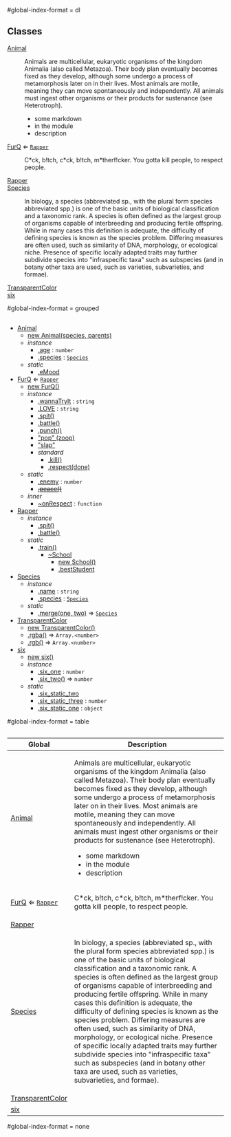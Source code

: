 #global-index-format = dl
## Classes
<dl>
<dt><a href="#Animal">Animal</a></dt>
<dd><p>Animals are multicellular, eukaryotic organisms of the kingdom Animalia (also called Metazoa). Their body plan eventually becomes fixed as they develop, although some undergo a process of metamorphosis later on in their lives. Most animals are motile, meaning they can move spontaneously and independently. All animals must ingest other organisms or their products for sustenance (see Heterotroph).</p>
<ul>
<li>some markdown</li>
<li>in the module</li>
<li>description</li>
</ul>
</dd>
<dt><a href="#FurQ">FurQ</a> ⇐ <code><a href="#Rapper">Rapper</a></code></dt>
<dd><p>C*ck, b!tch, c*ck, b!tch, m*therf!cker. You gotta kill people, to respect people.</p>
</dd>
<dt><a href="#Rapper">Rapper</a></dt>
<dd></dd>
<dt><a href="#Species">Species</a></dt>
<dd><p>In biology, a species (abbreviated sp., with the plural form species abbreviated spp.) is one of the basic units of biological classification and a taxonomic rank. A species is often defined as the largest group of organisms capable of interbreeding and producing fertile offspring. While in many cases this definition is adequate, the difficulty of defining species is known as the species problem. Differing measures are often used, such as similarity of DNA, morphology, or ecological niche. Presence of specific locally adapted traits may further subdivide species into &quot;infraspecific taxa&quot; such as subspecies (and in botany other taxa are used, such as varieties, subvarieties, and formae).</p>
</dd>
<dt><a href="#TransparentColor">TransparentColor</a></dt>
<dd></dd>
<dt><a href="#six">six</a></dt>
<dd></dd>
</dl>

#global-index-format = grouped
## 
* [Animal](#Animal)
  * [new Animal(species, parents)](#new_Animal_new)
  * _instance_
    * [.age](#Animal#age) : <code>number</code>
    * [.species](#Animal#species) : <code>[Species](#Species)</code>
  * _static_
    * [.eMood](#Animal.eMood)
* [FurQ](#FurQ) ⇐ <code>[Rapper](#Rapper)</code>
  * [new FurQ()](#new_FurQ_new)
  * _instance_
    * [.wannaTryIt](#FurQ#wannaTryIt) : <code>string</code>
    * [.LOVE](#FurQ#LOVE) : <code>string</code>
    * [.spit()](#FurQ#spit)
    * [.battle()](#Rapper#battle)
    * [.punch()](#FurQ#punch)
    * ["pop" (zoop)](#FurQ#event_pop)
    * ["slap"](#FurQ#event_slap)
    * _standard_
      * [.kill()](#FurQ#kill)
      * [.respect(done)](#FurQ#respect)
  * _static_
    * [.enemy](#FurQ.enemy) : <code>number</code>
    * ~~[.peace()](#FurQ.peace)~~
  * _inner_
    * [~onRespect](#FurQ..onRespect) : <code>function</code>
* [Rapper](#Rapper)
  * _instance_
    * [.spit()](#Rapper#spit)
    * [.battle()](#Rapper#battle)
  * _static_
    * [.train()](#Rapper.train)
      * [~School](#Rapper.train..School)
        * [new School()](#new_Rapper.train..School_new)
        * [.bestStudent](#Rapper.train..School#bestStudent)
* [Species](#Species)
  * _instance_
    * [.name](#Species#name) : <code>string</code>
    * [.species](#Species#species) : <code>[Species](#Species)</code>
  * _static_
    * [.merge(one, two)](#Species.merge) ⇒ <code>[Species](#Species)</code>
* [TransparentColor](#TransparentColor)
  * [new TransparentColor()](#new_TransparentColor_new)
  * [.rgba()](#TransparentColor#rgba) ⇒ <code>Array.&lt;number&gt;</code>
  * [.rgb()](#TransparentColor#rgb) ⇒ <code>Array.&lt;number&gt;</code>
* [six](#six)
  * [new six()](#new_six_new)
  * _instance_
    * [.six_one](#six#six_one) : <code>number</code>
    * [.six_two()](#six#six_two) ⇒ <code>number</code>
  * _static_
    * [.six_static_two](#six.six_static_two)
    * [.six_static_three](#six.six_static_three) : <code>number</code>
    * [.six_static_one](#six.six_static_one) : <code>object</code>

#global-index-format = table
## 
<table>
  <thead>
    <tr>
      <th>Global</th><th>Description</th>
    </tr>
  </thead>
  <tbody>
<tr>
    <td><a href="#Animal">Animal</a></td>
    <td><p>Animals are multicellular, eukaryotic organisms of the kingdom Animalia (also called Metazoa). Their body plan eventually becomes fixed as they develop, although some undergo a process of metamorphosis later on in their lives. Most animals are motile, meaning they can move spontaneously and independently. All animals must ingest other organisms or their products for sustenance (see Heterotroph).</p>
<ul>
<li>some markdown</li>
<li>in the module</li>
<li>description</li>
</ul>
</td>
    </tr>
<tr>
    <td><a href="#FurQ">FurQ</a> ⇐ <code><a href="#Rapper">Rapper</a></code></td>
    <td><p>C*ck, b!tch, c*ck, b!tch, m*therf!cker. You gotta kill people, to respect people.</p>
</td>
    </tr>
<tr>
    <td><a href="#Rapper">Rapper</a></td>
    <td></td>
    </tr>
<tr>
    <td><a href="#Species">Species</a></td>
    <td><p>In biology, a species (abbreviated sp., with the plural form species abbreviated spp.) is one of the basic units of biological classification and a taxonomic rank. A species is often defined as the largest group of organisms capable of interbreeding and producing fertile offspring. While in many cases this definition is adequate, the difficulty of defining species is known as the species problem. Differing measures are often used, such as similarity of DNA, morphology, or ecological niche. Presence of specific locally adapted traits may further subdivide species into &quot;infraspecific taxa&quot; such as subspecies (and in botany other taxa are used, such as varieties, subvarieties, and formae).</p>
</td>
    </tr>
<tr>
    <td><a href="#TransparentColor">TransparentColor</a></td>
    <td></td>
    </tr>
<tr>
    <td><a href="#six">six</a></td>
    <td></td>
    </tr>
</tbody>
</table>

#global-index-format = none
